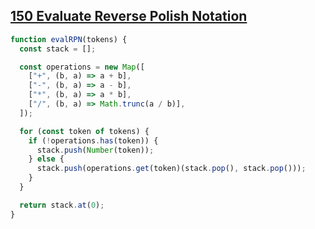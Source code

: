 ## [150 Evaluate Reverse Polish Notation](https://leetcode.com/problems/evaluate-reverse-polish-notation/description/)

<!-- notecardId: 1741180094017 -->

```js
function evalRPN(tokens) {
  const stack = [];

  const operations = new Map([
    ["+", (b, a) => a + b],
    ["-", (b, a) => a - b],
    ["*", (b, a) => a * b],
    ["/", (b, a) => Math.trunc(a / b)],
  ]);

  for (const token of tokens) {
    if (!operations.has(token)) {
      stack.push(Number(token));
    } else {
      stack.push(operations.get(token)(stack.pop(), stack.pop()));
    }
  }

  return stack.at(0);
}
```
